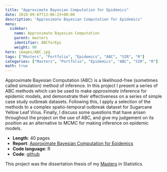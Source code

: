 ```yaml
---
title: "Approximate Bayesian Computation for Epidemics"
date: 2018-09-07T13:06:25+00:00
description: "Approximate Bayesian Computation for Epidemics"
menu:
  sidebar:
    name: Approximate Bayesian Computation
    parent: masters
    identifier: ABCforEpi
    weight: 90
hero: images/ABC.jpg
tags: ["Masters", "Portfolio", "Epidemics", "ABC", "SIR", "R"]
categories: ["Masters", "Portfolio", "Epidemics", "ABC", "SIR", "R"]
math: true
---
```


Approximate Bayesian Computation (ABC) is a likelihood-free (sometimes called simulation) method of inference. In this project I present a series of ABC methods which can be used to make *approximate* inference for epidemic models, and demonstrate their effectiveness on a series of simple case study outbreak datasets. Following this, I apply a selection of the methods to a complex spatio-temporal outbreak dataset for Sugarcane Yellow Leaf
Virus. Finally, I discuss some questions that have arisen throughout the project on the use of ABC, and give my judgement on its position as an alternative to MCMC for making inference on epidemic models.

- **Length**: 40 pages
- **Report**: [Approximate Bayesian Computation for Epidemics](/files/Masters/Approximate%20Bayesian%20Computation%20for%20Epidemics.pdf)
- **Code language**: R
- **Code**: [github](https://github.com/BenjamenSimon/Approximate-Bayesian-Computation-for-Epidemics)

This project was the dissertation thesis of my [Masters](/posts/projects/masters/) in Statistics.